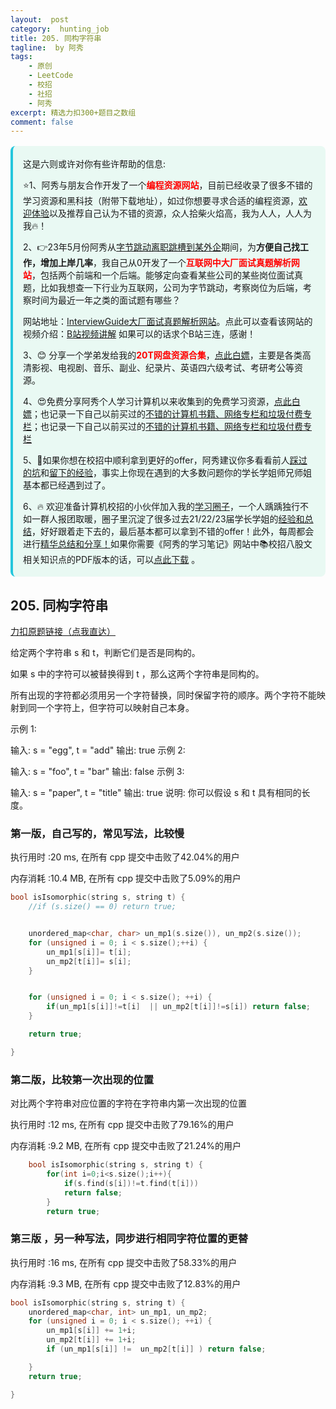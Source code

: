 ```yaml
---
layout:  post
category:  hunting_job
title: 205. 同构字符串
tagline:  by 阿秀
tags:
    - 原创
    - LeetCode
    - 校招
    - 社招
    - 阿秀
excerpt: 精选力扣300+题目之数组
comment: false
---
```




<div style="border-color: #24C6DC;
            background-color: #e9f9f3;         
            margin: 1rem 0;
        padding: .25rem 1rem;
        border-left-width: .3rem;
        border-left-style: solid;
        border-radius: .5rem;
        color: inherit;">
  <p>这是六则或许对你有些许帮助的信息:</p>
<p>⭐️1、阿秀与朋友合作开发了一个<span style="font-weight:bold;color:red">编程资源网站</span>，目前已经收录了很多不错的学习资源和黑科技（附带下载地址），如过你想要寻求合适的编程资源，<a href="https://tools.interviewguide.cn/home" style="text-decoration: underline" target="_blank">欢迎体验</a>以及推荐自己认为不错的资源，众人拾柴火焰高，我为人人，人人为我🔥！</p>  <p>2、👉23年5月份阿秀从<a style="text-decoration: underline" href="https://mp.weixin.qq.com/s?__biz=Mzk0ODU4MzEzMw==&mid=2247512170&idx=1&sn=c4a04a383d2dfdece676b75f17224e78" target="_blank">字节跳动离职跳槽到某外企</a>期间，为<span style="font-weight:bold">方便自己找工作，增加上岸几率</span>，我自己从0开发了一个<span style="font-weight:bold;color:red">互联网中大厂面试真题解析网站</span>，包括两个前端和一个后端。能够定向查看某些公司的某些岗位面试真题，比如我想查一下行业为互联网，公司为字节跳动，考察岗位为后端，考察时间为最近一年之类的面试题有哪些？
<div align="center">
</div>网站地址：<a style="text-decoration: underline" href="https://top.interviewguide.cn/" target="_blank">InterviewGuide大厂面试真题解析网站</a>。点此可以查看该网站的视频介绍：<a style="text-decoration: underline" href="https://www.bilibili.com/video/BV1f94y1C7BL" target="_blank">B站视频讲解</a>   如果可以的话求个B站三连，感谢！
  </p>3、😊
    分享一个学弟发给我的<span style="font-weight:bold;color:red">20T网盘资源合集</span>，<a style="text-decoration: underline" href="https://docs.qq.com/sheet/DY3VPVklVaFFMcUZ4?tab=9h5afr" target="_blank">点此白嫖</a>，主要是各类高清影视、电视剧、音乐、副业、纪录片、英语四六级考试、考研考公等资源。
  </p>
  <p>4、😍免费分享阿秀个人学习计算机以来收集到的免费学习资源，<a style="text-decoration: underline" href="/notes/07-resources/01-free/01-introduce.html" target="_blank">点此白嫖</a>；也记录一下自己以前买过的<a style="text-decoration: underline" href="/notes/07-resources/02-precious.html" target="_blank">不错的计算机书籍、网络专栏和垃圾付费专栏</a>；也记录一下自己以前买过的<a style="text-decoration: underline" href="/notes/07-resources/02-precious.html" target="_blank">不错的计算机书籍、网络专栏和垃圾付费专栏</a>
  </p>
  <p>5、🚀如果你想在校招中顺利拿到更好的offer，阿秀建议你多看看前人<a style="text-decoration: underline" href="https://www.yuque.com/tuobaaxiu/httmmc/npg1k81zeq4wfpyz" target="_blank">踩过的坑</a>和<a style="text-decoration: underline"  target="_blank" href="https://www.yuque.com/tuobaaxiu/httmmc/gge9ppd0mbu2d3dp">留下的经验</a>，事实上你现在遇到的大多数问题你的学长学姐师兄师姐基本都已经遇到过了。
  </p>
  <p>6、🔥 欢迎准备计算机校招的小伙伴加入我的<a  style="text-decoration: underline" href="https://www.yuque.com/tuobaaxiu/httmmc/xg0otqvc17wfx4u9" target="_blank">学习圈子</a>，一个人踽踽独行不如一群人报团取暖，圈子里沉淀了很多过去21/22/23届学长学姐的<a  style="text-decoration: underline" href="https://www.yuque.com/tuobaaxiu/httmmc/gge9ppd0mbu2d3dp" target="_blank">经验和总结</a>，好好跟着走下去的，最后基本都可以拿到不错的offer！此外，每周都会进行<a  style="text-decoration: underline" href="https://www.yuque.com/tuobaaxiu/httmmc/npg1k81zeq4wfpyz" target="_blank">精华总结和分享！</a>如果你需要《阿秀的学习笔记》网站中📚︎校招八股文相关知识点的PDF版本的话，可以<a style="text-decoration: underline" href="https://www.yuque.com/tuobaaxiu/httmmc/qs0yn66apvkzw0ps" target="_blank">点此下载</a> 。</p>   </div>


## 205. 同构字符串

[力扣原题链接（点我直达）](https://leetcode-cn.com/problems/isomorphic-strings/)

给定两个字符串 s 和 t，判断它们是否是同构的。

如果 s 中的字符可以被替换得到 t ，那么这两个字符串是同构的。

所有出现的字符都必须用另一个字符替换，同时保留字符的顺序。两个字符不能映射到同一个字符上，但字符可以映射自己本身。

示例 1:

输入: s = "egg", t = "add"
输出: true
示例 2:

输入: s = "foo", t = "bar"
输出: false
示例 3:

输入: s = "paper", t = "title"
输出: true
说明:
你可以假设 s 和 t 具有相同的长度。



### 第一版，自己写的，常见写法，比较慢

执行用时 :20 ms, 在所有 cpp 提交中击败了42.04%的用户

内存消耗 :10.4 MB, 在所有 cpp 提交中击败了5.09%的用户



```c++
bool isIsomorphic(string s, string t) {
	//if (s.size() == 0) return true;


	unordered_map<char, char> un_mp1(s.size()), un_mp2(s.size());
	for (unsigned i = 0; i < s.size();++i) {
		un_mp1[s[i]]= t[i];
		un_mp2[t[i]]= s[i];
	}


	for (unsigned i = 0; i < s.size(); ++i) {
		if(un_mp1[s[i]]!=t[i]  || un_mp2[t[i]]!=s[i]) return false;
	}

	return true;

}
```



### 第二版，比较第一次出现的位置

对比两个字符串对应位置的字符在字符串内第一次出现的位置



执行用时 :12 ms, 在所有 cpp 提交中击败了79.16%的用户

内存消耗 :9.2 MB, 在所有 cpp 提交中击败了21.24%的用户

```c++
    bool isIsomorphic(string s, string t) {
        for(int i=0;i<s.size();i++){
            if(s.find(s[i])!=t.find(t[i]))
            return false;
        }
        return true;
```









### 第三版 ，另一种写法，同步进行相同字符位置的更替



执行用时 :16 ms, 在所有 cpp 提交中击败了58.33%的用户

内存消耗 :9.3 MB, 在所有 cpp 提交中击败了12.83%的用户



```c++
bool isIsomorphic(string s, string t) {
	unordered_map<char, int> un_mp1, un_mp2;
	for (unsigned i = 0; i < s.size(); ++i) {
		un_mp1[s[i]] += 1+i;
		un_mp2[t[i]] += 1+i;
		if (un_mp1[s[i]] !=  un_mp2[t[i]] ) return false;

	}
	return true;

}

```

<p id="单词规律"></p>

